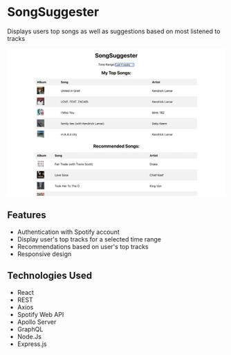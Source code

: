 # SongSuggester
Displays users top songs as well as suggestions based on most listened to tracks

![Alt text](Other/myimg.png "img")

## Features
* Authentication with Spotify account
* Display user's top tracks for a selected time range
* Recommendations based on user's top tracks
* Responsive design

## Technologies Used
* React
* REST
* Axios
* Spotify Web API
* Apollo Server
* GraphQL
* Node.Js
* Express.js
  
